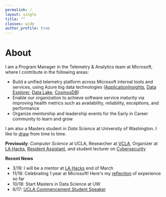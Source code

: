 ```yaml
---
permalink: /
layout: single
title: ""
classes: wide
author_profile: true
---
```


# About

I am a Program Manager in the Telemetry & Analytics team at Microsoft, where I contribute in the following areas:

- Build a unified telemetry platform across Microsoft internal tools and services, using Azure big data technologies ([ApplicationInsights](https://docs.microsoft.com/en-us/azure/azure-monitor/app/app-insights-overview), [Data Explorer](https://azure.microsoft.com/en-us/services/data-explorer/), [Data Lake](https://azure.microsoft.com/en-us/solutions/data-lake/), [CosmosDB](https://docs.microsoft.com/en-us/azure/cosmos-db/introduction))
- Enable our organization to achieve software service maturity via improving health metrics such as availability, reliability, exceptions, and performance
- Organize mentorship and leadership events for the Early in Career community to learn and grow

I am also a Masters student in _Data Science_ at University of Washington. I like to [draw](https://instagram.com/bykfrankc) from time to time.

**Previously**: _Computer Science_ at UCLA, Researcher at [VCLA](http://vcla.stat.ucla.edu/), Organizer at [LA Hacks](https://lahacks.com/), [Resident Assistant](https://reslife.ucla.edu/employment/ra), and student lecturer on [Cybersecurity](https://kfrankc.com/cs88s/)

**Recent News**

- 3/19: I will be a mentor at [LA Hacks](https://lahacks.com) end of March
- 11/18: Celebrating 1 year at Microsoft! Here's my [reflection](https://www.linkedin.com/pulse/lessons-from-1-year-microsoft-frank-chen/) of experience so far
- 10/18: Start Masters in Data Science at UW
- 6/17: [UCLA Commencement Student Speaker](https://www.youtube.com/watch?v=wr6u5Q-SZRo&feature=youtu.be&t=1h59m20s)